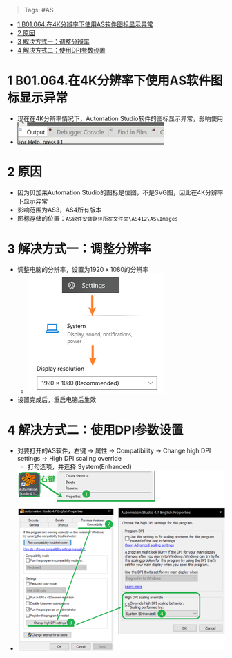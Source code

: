 > Tags: #AS

- [1 B01.064.在4K分辨率下使用AS软件图标显示异常](#_1-b01064%E5%9C%A84k%E5%88%86%E8%BE%A8%E7%8E%87%E4%B8%8B%E4%BD%BF%E7%94%A8as%E8%BD%AF%E4%BB%B6%E5%9B%BE%E6%A0%87%E6%98%BE%E7%A4%BA%E5%BC%82%E5%B8%B8)
- [2 原因](#_2-%E5%8E%9F%E5%9B%A0)
- [3 解决方式一：调整分辨率](#_3-%E8%A7%A3%E5%86%B3%E6%96%B9%E5%BC%8F%E4%B8%80%EF%BC%9A%E8%B0%83%E6%95%B4%E5%88%86%E8%BE%A8%E7%8E%87)
- [4 解决方式二：使用DPI参数设置](#_4-%E8%A7%A3%E5%86%B3%E6%96%B9%E5%BC%8F%E4%BA%8C%EF%BC%9A%E4%BD%BF%E7%94%A8dpi%E5%8F%82%E6%95%B0%E8%AE%BE%E7%BD%AE)

# 1 B01.064.在4K分辨率下使用AS软件图标显示异常

- 现在在4K分辨率情况下，Automation Studio软件的图标显示异常，影响使用
- ![](FILES/064在4K分辨率下使用AS软件图标显示异常/image-20230224130508072.png)

# 2 原因

- 因为贝加莱Automation Studio的图标是位图，不是SVG图，因此在4K分辨率下显示异常
- 影响范围为AS3，AS4所有版本
- 图标存储的位置：`AS软件安装路径所在文件夹\AS412\AS\Images`

# 3 解决方式一：调整分辨率

- 调整电脑的分辨率，设置为1920 x 1080的分辨率
    - ![](FILES/064在4K分辨率下使用AS软件图标显示异常/image-20230224140215847.png)
- 设置完成后，重启电脑后生效

# 4 解决方式二：使用DPI参数设置

- 对要打开的AS软件，右键 → 属性 → Compatibility → Change high DPI settings → High DPI scaling override
    - 打勾选项，并选择 System(Enhanced)
- ![](FILES/064在4K分辨率下使用AS软件图标显示异常/image-20240902095609973.png)
